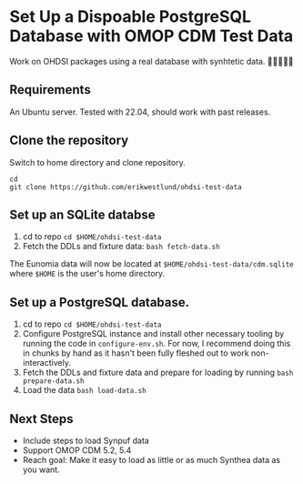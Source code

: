 # Set Up a Dispoable PostgreSQL Database with OMOP CDM Test Data

Work on OHDSI packages using a real database with synhtetic data. 🚀🧨🚀🧨🚀

## Requirements
An Ubuntu server. Tested with 22.04, should work with past releases.

## Clone the repository

Switch to home directory and clone repository.

```
cd
git clone https://github.com/erikwestlund/ohdsi-test-data
```

## Set up an SQLite databse

1. cd to repo `cd $HOME/ohdsi-test-data`
2. Fetch the DDLs and fixture data: `bash fetch-data.sh`

The Eunomia data will now be located at `$HOME/ohdsi-test-data/cdm.sqlite` where `$HOME`
is the user's home directory.

## Set up a PostgreSQL database.

1. cd to repo `cd $HOME/ohdsi-test-data`
2. Configure PostgreSQL instance and install other necessary tooling by running the code in `configure-env.sh`. For now, I recommend doing this in chunks by hand as it hasn't been fully fleshed out to work non-interactively.
3. Fetch the DDLs and fixture data and prepare for loading by running `bash prepare-data.sh`
4. Load the data `bash load-data.sh`

## Next Steps

* Include steps to load Synpuf data
* Support OMOP CDM 5.2, 5.4
* Reach goal: Make it easy to load as little or as much Synthea data as you want.